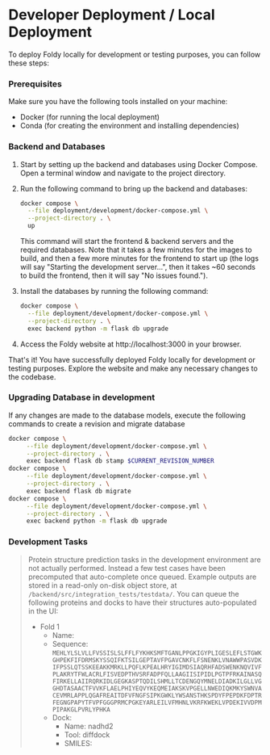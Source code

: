 
# Developer Deployment / Local Deployment

To deploy Foldy locally for development or testing purposes, you can follow these steps:

### Prerequisites

Make sure you have the following tools installed on your machine:

- Docker (for running the local deployment)
- Conda (for creating the environment and installing dependencies)

### Backend and Databases

1. Start by setting up the backend and databases using Docker Compose. Open a terminal window and navigate to the project directory.

2. Run the following command to bring up the backend and databases:

   ```bash
   docker compose \
     --file deployment/development/docker-compose.yml \
     --project-directory . \
     up
   ```

    This command will start the frontend & backend servers and the required databases. Note that it takes a few minutes for the images to build, and then a few more minutes for the frontend to start up (the logs will say "Starting the development server...", then it takes ~60 seconds to build the frontend, then it will say "No issues found.").

4. Install the databases by running the following command:

   ```bash
   docker compose \
     --file deployment/development/docker-compose.yml \
     --project-directory . \
     exec backend python -m flask db upgrade
   ```

5. Access the Foldy website at http://localhost:3000 in your browser.

That's it! You have successfully deployed Foldy locally for development or testing purposes. Explore the website and make any necessary changes to the codebase.


### Upgrading Database in development

If any changes are made to the database models, execute the following commands to create a revision and migrate database

```bash
docker compose \
     --file deployment/development/docker-compose.yml \
     --project-directory . \
     exec backend flask db stamp $CURRENT_REVISION_NUMBER
docker compose \
     --file deployment/development/docker-compose.yml \
     --project-directory . \
     exec backend flask db migrate
docker compose \
     --file deployment/development/docker-compose.yml \
     --project-directory . \
     exec backend python -m flask db upgrade
```

### Development Tasks

> Protein structure prediction tasks in the development environment are not actually performed.
> Instead a few test cases have been precomputed that auto-complete once queued.
> Example outputs are stored in a read-only on-disk object store, at `/backend/src/integration_tests/testdata/`. You can queue the following proteins and docks to have their structures auto-populated in the UI:
> * Fold 1
>    * Name: <anything>
>    * Sequence: `MEHLYLSLVLLFVSSISLSLFFLFYKHKSMFTGANLPPGKIGYPLIGESLEFLSTGWKGHPEKFIFDRMSKYSSQIFKTSILGEPTAVFPGAVCNKFLFSNENKLVNAWWPASVDKIFPSSLQTSSKEEAKKMRKLLPQFLKPEALHRYIGIMDSIAQRHFADSWENKNQVIVFPLAKRYTFWLACRLFISVEDPTHVSRFADPFQLLAAGIISIPIDLPGTPFRKAINASQFIRKELLAIIRQRKIDLGEGKASPTQDILSHMLLTCDENGQYMNELDIADKILGLLVGGHDTASAACTFVVKFLAELPHIYEQVYKEQMEIAKSKVPGELLNWEDIQKMKYSWNVACEVMRLAPPLQGAFREAITDFVFNGFSIPKGWKLYWSANSTHKSPDYFPEPDKFDPTRFEGNGPAPYTFVPFGGGPRMCPGKEYARLEILVFMHNLVKRFKWEKLVPDEKIVVDPMPIPAKGLPVRLYPHKA`
>    * Dock: 
>      * Name: nadhd2
>      * Tool: diffdock
>      * SMILES: <anything>
